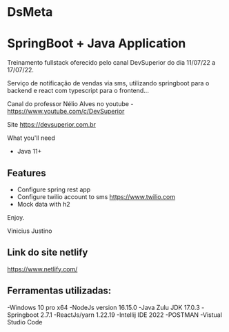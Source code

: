 # DsMeta
# SpringBoot + Java Application

Treinamento fullstack oferecido pelo canal DevSuperior do dia 11/07/22 a 17/07/22.

Serviço de notificação de vendas via sms, utilizando springboot para o backend
e react com typescript para o frontend... 

Canal do professor Nélio Alves no youtube - https://www.youtube.com/c/DevSuperior

Site https://devsuperior.com.br

What you'll need

- Java 11+
## Features
- Configure spring rest app
- Configure twilio account to sms https://www.twilio.com
- Mock data with h2

Enjoy.

Vinicius Justino

## Link do site netlify
https://www.netlify.com/

## Ferramentas utilizadas:

-Windows 10 pro x64
-NodeJs version 16.15.0
-Java Zulu JDK 17.0.3
-Springboot 2.7.1
-ReactJs/yarn 1.22.19
-Intellij IDE 2022
-POSTMAN
-Vistual Studio Code
